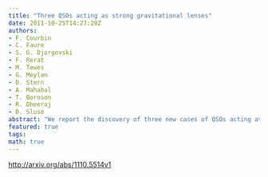 ```yaml
---
title: "Three QSOs acting as strong gravitational lenses"
date: 2011-10-25T14:27:28Z
authors:
- F. Courbin
- C. Faure
- S. G. Djorgovski
- F. Rerat
- M. Tewes
- G. Meylan
- D. Stern
- A. Mahabal
- T. Boroson
- R. Dheeraj
- D. Sluse
abstract: "We report the discovery of three new cases of QSOs acting as strong gravitational lenses on background emission line galaxies: SDSS J0827+5224 (zQSO = 0.293, zs = 0.412), SDSS J0919+2720 (zQSO = 0.209, zs = 0.558), SDSS J1005+4016 (zQSO = 0.230, zs = 0.441). The selection was carried out using a sample of 22,298 SDSS spectra displaying at least four emission lines at a redshift beyond that of the foreground QSO. The lensing nature is confirmed from Keck imaging and spectroscopy, as well as from HST/WFC3 imaging in the F475W and F814W filters. Two of the QSOs have face-on spiral host galaxies and the third is a QSO+galaxy pair. The velocity dispersion of the host galaxies, inferred from simple lens modeling, is between sigma_v = 210 and 285 km/s, making these host galaxies comparable in mass with the SLACS sample of early-type strong lenses."
featured: true
tags:
math: true
---
```

http://arxiv.org/abs/1110.5514v1
